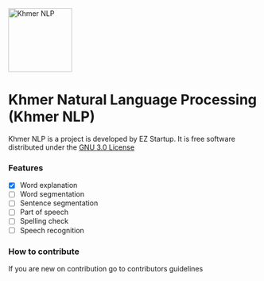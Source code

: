 
<img src=https://avatars.githubusercontent.com/u/162941014 alt="Khmer NLP" width='128'/>

# Khmer Natural Language Processing (Khmer NLP)
Khmer NLP is a project is developed by EZ Startup. It is free software distributed under the [GNU 3.0 License](/LICENSE)

### Features
- [x] Word explanation
- [ ] Word segmentation
- [ ] Sentence segmentation
- [ ] Part of speech
- [ ] Spelling check
- [ ] Speech recognition

### How to contribute

If you are new on contribution go to contributors guidelines

